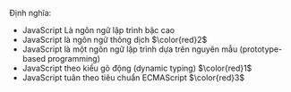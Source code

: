 Định nghĩa:
- JavaScript Là ngôn ngữ lập trình bậc cao
- JavaScript là ngôn ngữ thông dịch $\color{red}2$
- JavaScript là một ngôn ngữ lập trình dựa trên nguyên mẫu (prototype-based programming)
- JavaScript theo kiểu gõ động (dynamic typing) $\color{red}1$
- JavaScript tuân theo tiêu chuẩn ECMAScript $\color{red}3$


